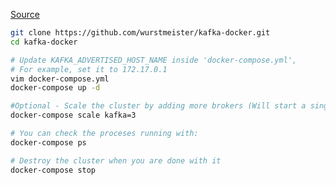 [Source](https://medium.com/big-data-engineering/hello-kafka-world-the-complete-guide-to-kafka-with-docker-and-python-f788e2588cfc)

```bash
git clone https://github.com/wurstmeister/kafka-docker.git 
cd kafka-docker

# Update KAFKA_ADVERTISED_HOST_NAME inside 'docker-compose.yml',
# For example, set it to 172.17.0.1
vim docker-compose.yml 
docker-compose up -d

#Optional - Scale the cluster by adding more brokers (Will start a single zookeeper instance)
docker-compose scale kafka=3

# You can check the proceses running with:
docker-compose ps

# Destroy the cluster when you are done with it
docker-compose stop
```